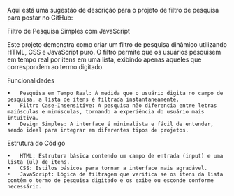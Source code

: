 Aqui está uma sugestão de descrição para o projeto de filtro de pesquisa para postar no GitHub:

Filtro de Pesquisa Simples com JavaScript

Este projeto demonstra como criar um filtro de pesquisa dinâmico utilizando HTML, CSS e JavaScript puro. O filtro permite que os usuários pesquisem em tempo real por itens em uma lista, exibindo apenas aqueles que correspondem ao termo digitado.

Funcionalidades

	•	Pesquisa em Tempo Real: À medida que o usuário digita no campo de pesquisa, a lista de itens é filtrada instantaneamente.
	•	Filtro Case-Insensitive: A pesquisa não diferencia entre letras maiúsculas e minúsculas, tornando a experiência do usuário mais intuitiva.
	•	Design Simples: A interface é minimalista e fácil de entender, sendo ideal para integrar em diferentes tipos de projetos.

Estrutura do Código

	•	HTML: Estrutura básica contendo um campo de entrada (input) e uma lista (ul) de itens.
	•	CSS: Estilos básicos para tornar a interface mais agradável.
	•	JavaScript: Lógica de filtragem que verifica se os itens da lista contêm o termo de pesquisa digitado e os exibe ou esconde conforme necessário.
